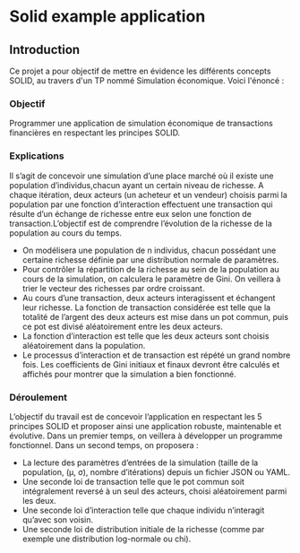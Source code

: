 # Solid example application

## Introduction
Ce projet a pour objectif de mettre en évidence les différents concepts SOLID, au travers d'un TP nommé Simulation économique.
Voici l'énoncé :

### Objectif
Programmer une application de simulation économique de transactions financières en respectant les principes SOLID.

### Explications
Il s’agit de concevoir une simulation d’une place marché où il existe une population d’individus,chacun ayant un certain niveau de richesse.  A chaque itération, deux acteurs (un acheteur et un vendeur) choisis parmi la population par une fonction  d’interaction effectuent une transaction qui résulte d’un échange de richesse entre eux selon une fonction de transaction.L’objectif est de comprendre l’évolution de la richesse de la population au cours du temps.
* On modélisera une population de n individus, chacun possédant une certaine richesse définie par une distribution normale de paramètres.
* Pour contrôler la répartition de la richesse au sein de la population au cours de la simulation, on calculera le paramètre de Gini. On veillera à trier le vecteur des richesses par ordre croissant.
* Au cours d’une transaction, deux acteurs interagissent et échangent leur richesse.  La fonction de transaction considérée est telle que la totalité de l’argent des deux acteurs est mise dans un pot commun, puis ce pot est divisé aléatoirement entre les deux acteurs.
* La fonction d’interaction est telle que les deux acteurs sont choisis aléatoirement dans la population.
* Le processus d’interaction et de transaction est répété un grand nombre fois. Les coefficients de Gini initiaux et finaux devront être calculés et affichés pour montrer que la simulation a bien fonctionné.


### Déroulement
L’objectif du travail est de concevoir l’application en respectant les 5 principes SOLID et proposer ainsi une application robuste, maintenable et évolutive.  Dans un premier temps, on veillera à développer un programme fonctionnel. Dans un second temps, on proposera :
* La lecture des paramètres d’entrées de la simulation (taille de la population, (μ, σ), nombre d’itérations) depuis un fichier JSON ou YAML.
* Une seconde loi de transaction telle que le pot commun soit intégralement reversé à un seul des acteurs, choisi aléatoirement parmi les deux.
* Une seconde loi d’interaction telle que chaque individu n’interagit qu’avec son voisin.
* Une seconde loi de distribution initiale de la richesse (comme par exemple une distribution log-normale ou chi).
